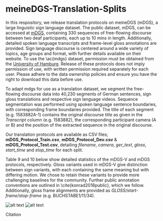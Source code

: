 # meineDGS-Translation-Splits

In this respository, we release translation protocols on meineDGS (mDGS), a large linguistic sign language dataset. The public dataset, mDGS, can be accessed at [mDGS](https://www.sign-lang.uni-hamburg.de/dgs-korpus/index.php/welcome.html), containing 330 sequences of free-flowing discourse between two deaf participants, each up to 10 mins in length. Additionally, detailed spoken language transcripts and frame-level gloss annotations are provided. Sign language discourse is centered around a wide variety of topics, age groups and format, with further details available on their website. To use the \ac{mdgs} dataset, permission must be obtained from the [University of Hamburg](thomas.hanke@uni-hamburg.de). Release of these protocols does not imply permission of use, with written permission required separately for each user. Please adhere to the data ownership policies and ensure you have the right to download this data before use.

To adapt mdgs for use as a translation dataset, we segment the free-flowing discourse data into 40,230 segments of German sentences, sign gloss translations and respective sign language videos. Sequence segmentation was performed using spoken language sentence boundaries, with corresponding frame boundaries provided. The title of each segment (e.g. 1583882A-1) contains the original discourse title as given in the *Transcript* column (e.g. 1583882), the corresponding participant camera (A or B) and the position of the extracted sequence in the original discourse. 
 
Our translation protocols are available as CSV files; **mDGS_Protocol_Train.csv**, **mDGS_Protocol_Dev.csv** & **mDGS_Protocol_Test.csv**, detailing *filename*, *camera*, *ger\_text*, *gloss*, *start\_time* and *stop\_time* for each split.

Table 9 and 10 below show detailed statistics of the mDGS-V and mDGS protocols, respectively. Gloss variants used in mDGS-V give distinction between sign variants, with each containing the same meaning but with differing motion. We chose to retain these variants to provide more challenging baselines for the community. Further public annotation conventions are outlined in \cite{konrad2018public}, which we follow. Additionally, gloss frame alignments are provided as *GLOSS/start-frame/stop-frame* (e.g. BUCHSTABE1/11/34).


![alt text](https://github.com/BenSaunders27/meineDGS-Translation-Splits/blob/main/mDGS-V_Table.png?raw=true)
![alt text](https://github.com/BenSaunders27/meineDGS-Translation-Splits/blob/main/mDGS_Table.png?raw=true)


Citation



